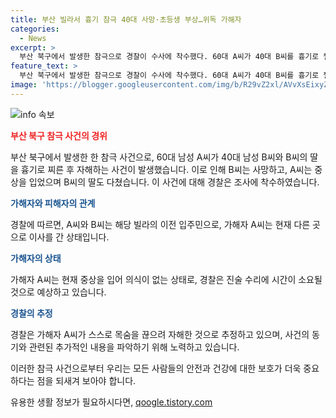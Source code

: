 ```yaml
---
title: 부산 빌라서 흉기 참극 40대 사망·초등생 부상…위독 가해자
categories:
  - News
excerpt: >
  부산 북구에서 발생한 참극으로 경찰이 수사에 착수했다. 60대 A씨가 40대 B씨를 흉기로 찔러 사망시키고, 자신도 중상을 입은 상황이다. B씨의 딸은 다친 채로 병원에 있으며, A씨는 범행 뒤 자해 시도하여 중태다. 두 사람은 한때 같은 빌라에 살았던 입주민으로, 범행 동기 등을 파악 중이다. 추가 인물 개입은 없는 것으로 보인다. A씨가 피해자를 산책 중에 습격한 것으로 추정되며, 현장에서 흉기가 발견됐다. 
feature_text: >
  부산 북구에서 발생한 참극으로 경찰이 수사에 착수했다. 60대 A씨가 40대 B씨를 흉기로 찔러 사망시키고, 자신도 중상을 입은 상황이다. B씨의 딸은 다친 채로 병원에 있으며, A씨는 범행 뒤 자해 시도하여 중태다. 두 사람은 한때 같은 빌라에 살았던 입주민으로, 범행 동기 등을 파악 중이다. 추가 인물 개입은 없는 것으로 보인다. A씨가 피해자를 산책 중에 습격한 것으로 추정되며, 현장에서 흉기가 발견됐다. 
image: 'https://blogger.googleusercontent.com/img/b/R29vZ2xl/AVvXsEixyZcFfHzMRdzZMjFBmAUKJYCLCGyLL1o632UiGVXcaFdKo_bkvkuCioo0uUKlGfBVcT3P84aROyZIXSBEx3Aw5nCQ3pTgDom1WDC4m8eifvWiAmWEEVb4x6G_l8C0QH225ldMjyaFvpxGEBGNO37VmDTDMHGhJPq73UglMfDca1-0aw/s1600/blogspot.png'
---
```


<p><img src="https://blogger.googleusercontent.com/img/b/R29vZ2xl/AVvXsEixyZcFfHzMRdzZMjFBmAUKJYCLCGyLL1o632UiGVXcaFdKo_bkvkuCioo0uUKlGfBVcT3P84aROyZIXSBEx3Aw5nCQ3pTgDom1WDC4m8eifvWiAmWEEVb4x6G_l8C0QH225ldMjyaFvpxGEBGNO37VmDTDMHGhJPq73UglMfDca1-0aw/s1600/blogspot.png" alt="info 속보" /></p>

<p><b><span style="color: #ee2323;">부산 북구 참극 사건의 경위</span></b></p>

<p>부산 북구에서 발생한 한 참극 사건으로, 60대 남성 A씨가 40대 남성 B씨와 B씨의 딸을 흉기로 찌른 후 자해하는 사건이 발생했습니다. 이로 인해 B씨는 사망하고, A씨는 중상을 입었으며 B씨의 딸도 다쳤습니다. 이 사건에 대해 경찰은 조사에 착수하였습니다.</p>

<p><b><span style="color: #1a5490;">가해자와 피해자의 관계</span></b></p>

<p>경찰에 따르면, A씨와 B씨는 해당 빌라의 이전 입주민으로, 가해자 A씨는 현재 다른 곳으로 이사를 간 상태입니다.</p>

<p><b><span style="color: #1a5490;">가해자의 상태</span></b></p>

<p>가해자 A씨는 현재 중상을 입어 의식이 없는 상태로, 경찰은 진술 수리에 시간이 소요될 것으로 예상하고 있습니다.</p>

<p><b><span style="color: #1a5490;">경찰의 추정</span></b></p>

<p>경찰은 가해자 A씨가 스스로 목숨을 끊으려 자해한 것으로 추정하고 있으며, 사건의 동기와 관련된 추가적인 내용을 파악하기 위해 노력하고 있습니다.</p>

<p>이러한 참극 사건으로부터 우리는 모든 사람들의 안전과 건강에 대한 보호가 더욱 중요하다는 점을 되새겨 보아야 합니다.</p>
유용한 생활 정보가 필요하시다면, <a href="https://qoogle.tistory.com" rel="dofollow">qoogle.tistory.com</a>


